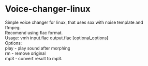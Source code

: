 # Voice-changer-linux   
Simple voice changer for linux, that uses sox with noise template and ffmpeg.   
Recomend using flac format.   
Usage: vmh input.flac output.flac [optional_options]   
Options:  
play - play sound after morphing   
rm - remove original   
mp3 - convert result to mp3.  
